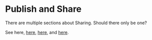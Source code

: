 # Publish and Share

There are multiple sections about Sharing. Should there only be one?

See here, [here](../../getting-started/intro-to-juicebox/sharing-apps.md),  [here](../../app-management/sharing-apps.md), and [here](../../client-management-coming-soon/settings/access-controls/).



